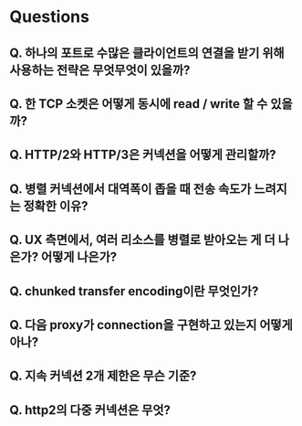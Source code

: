 # Questions

## Q. 하나의 포트로 수많은 클라이언트의 연결을 받기 위해 사용하는 전략은 무엇무엇이 있을까?

## Q. 한 TCP 소켓은 어떻게 동시에 read / write 할 수 있을까?

## Q. HTTP/2와 HTTP/3은 커넥션을 어떻게 관리할까?

## Q. 병렬 커넥션에서 대역폭이 좁을 때 전송 속도가 느려지는 정확한 이유?

## Q. UX 측면에서, 여러 리소스를 병렬로 받아오는 게 더 나은가? 어떻게 나은가?

## Q. chunked transfer encoding이란 무엇인가?

## Q. 다음 proxy가 connection을 구현하고 있는지 어떻게 아나?

## Q. 지속 커넥션 2개 제한은 무슨 기준?

## Q. http2의 다중 커넥션은 무엇?

